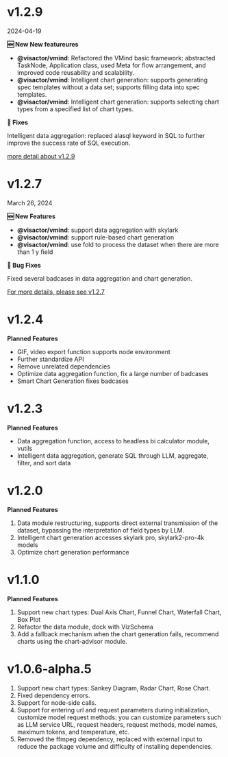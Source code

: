 # v1.2.9

2024-04-19


**🆕 New New featureures**

- **@visactor/vmind**: Refactored the VMind basic framework: abstracted TaskNode, Application class, used Meta for flow arrangement, and improved code reusability and scalability.
- **@visactor/vmind**: Intelligent chart generation: supports generating spec templates without a data set; supports filling data into spec templates.
- **@visactor/vmind**: Intelligent chart generation: supports selecting chart types from a specified list of chart types.

**🐛 Fixes**

Intelligent data aggregation: replaced alasql keyword in SQL to further improve the success rate of SQL execution.

[more detail about v1.2.9](https://github.com/VisActor/VMind/releases/tag/v1.2.9)


# v1.2.7

March 26, 2024

**🆕 New Features**

- **@visactor/vmind**: support data aggregation with skylark
- **@visactor/vmind**: support rule-based chart generation
- **@visactor/vmind**: use fold to process the dataset when there are more than 1 y field

**🐛 Bug Fixes**

Fixed several badcases in data aggregation and chart generation.

[For more details, please see v1.2.7](https://github.com/VisActor/VMind/releases/tag/v1.2.7)

# v1.2.4

**Planned Features**

- GIF, video export function supports node environment
- Further standardize API
- Remove unrelated dependencies
- Optimize data aggregation function, fix a large number of badcases
- Smart Chart Generation fixes badcases

# v1.2.3

**Planned Features**

- Data aggregation function, access to headless bi calculator module, vutils
- Intelligent data aggregation, generate SQL through LLM, aggregate, filter, and sort data

# v1.2.0

**Planned Features**

1. Data module restructuring, supports direct external transmission of the dataset, bypassing the interpretation of field types by LLM.
2. Intelligent chart generation accesses skylark pro, skylark2-pro-4k models
3. Optimize chart generation performance

# v1.1.0

**Planned Features**

1. Support new chart types: Dual Axis Chart, Funnel Chart, Waterfall Chart, Box Plot
2. Refactor the data module, dock with VizSchema
3. Add a fallback mechanism when the chart generation fails, recommend charts using the chart-advisor module.

# v1.0.6-alpha.5

1. Support new chart types: Sankey Diagram, Radar Chart, Rose Chart.
2. Fixed dependency errors.
3. Support for node-side calls.
4. Support for entering url and request parameters during initialization, customize model request methods: you can customize parameters such as LLM service URL, request headers, request methods, model names, maximum tokens, and temperature, etc.
5. Removed the ffmpeg dependency, replaced with external input to reduce the package volume and difficulty of installing dependencies.
